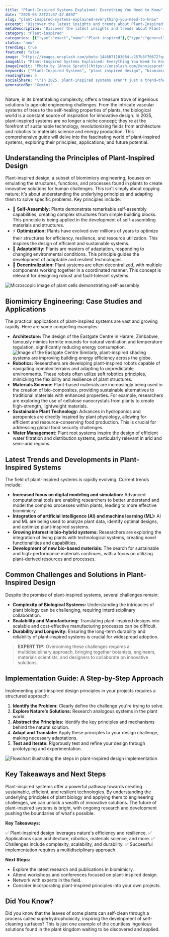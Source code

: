 ```yaml
---
title: "Plant-Inspired Systems Explained: Everything You Need to Know"
date: "2025-03-23T21:07:47.689Z"
slug: "plant-inspired-systems-explained-everything-you-need-to-know"
excerpt: "Discover the latest insights and trends about Plant-Inspired Systems. This comprehensive guide covers everything you need to know about Plant-Inspired Systems in 2025."
metaDescription: "Discover the latest insights and trends about Plant-Inspired Systems. This comprehensive guide covers everything you need to know about Plant-Inspired Syst..."
category: "Plant-inspired"
categories: [{"type":"exact","name":"Plant-inspired"},{"type":"general","name":"Engineering"},{"type":"medium","name":"Biomimicry"},{"type":"specific","name":"Robotics"},{"type":"niche","name":"Soft Robotics"}]
status: "new"
trending: true
featured: false
image: "https://images.unsplash.com/photo-1446071103084-c257b5f70672?q=85&w=1200&fit=max&fm=webp&auto=compress"
imageAlt: "Plant-Inspired Systems Explained: Everything You Need to Know"
imageCredit: "Photo by [Annie Spratt](https://unsplash.com/@anniespratt) on Unsplash"
keywords: ["Plant-Inspired Systems", "plant inspired design", "biomimicry engineering", "plant based systems", "sustainable plant technology", "nature inspired innovation", "plant architecture design", "biomimicry in architecture", "plant inspired robotics", "commercial applications of biomimicry"]
readingTime: 5
socialShare: "\"In 2025, plant-inspired systems aren't just a trend—they're revolutionizing industries.  From self-healing materials to energy-efficient buildings, nature's ingenuity is shaping our future.\""
generatedBy: "Gemini"
---
```




Nature, in its breathtaking complexity, offers a treasure trove of ingenious solutions to age-old engineering challenges.  From the intricate vascular systems of trees to the self-healing properties of plants, the biological world is a constant source of inspiration for innovative design.  In 2025, plant-inspired systems are no longer a niche concept; they're at the forefront of sustainable technology, revolutionizing fields from architecture and robotics to materials science and energy production. This comprehensive guide will delve into the fascinating world of plant-inspired systems, exploring their principles, applications, and future potential.

## Understanding the Principles of Plant-Inspired Design

Plant-inspired design, a subset of biomimicry engineering, focuses on emulating the structures, functions, and processes found in plants to create innovative solutions for human challenges.  This isn't simply about copying nature; it's about understanding the underlying principles and adapting them to solve specific problems. Key principles include:

* 🔑 **Self-Assembly:** Plants demonstrate remarkable self-assembly capabilities, creating complex structures from simple building blocks.  This principle is being applied in the development of self-assembling materials and structures.
* ⚡ **Optimization:** Plants have evolved over millions of years to optimize their structures for efficiency, resilience, and resource utilization.  This inspires the design of efficient and sustainable systems.
* 🌿 **Adaptability:** Plants are masters of adaptation, responding to changing environmental conditions. This principle guides the development of adaptable and resilient technologies.
* 🌱 **Decentralization:** Plant systems are often decentralized, with multiple components working together in a coordinated manner. This concept is relevant for designing robust and fault-tolerant systems.

![Microscopic image of plant cells demonstrating self-assembly](https://images.unsplash.com/photo-1501004318641-b39e6451bec6?q=85&w=1200&fit=max&fm=webp&auto=compress)

## Biomimicry Engineering: Case Studies and Applications

The practical applications of plant-inspired systems are vast and growing rapidly.  Here are some compelling examples:

* **Architecture:**  The design of the Eastgate Centre in Harare, Zimbabwe, famously mimics termite mounds for natural ventilation and temperature regulation, significantly reducing energy consumption.  ![Image of the Eastgate Centre](https://images.unsplash.com/photo-1446071103084-c257b5f70672?q=85&w=1200&fit=max&fm=webp&auto=compress)  Similarly, plant-inspired shading systems are improving building energy efficiency across the globe.
* **Robotics:**  Researchers are developing plant-inspired robots capable of navigating complex terrains and adapting to unpredictable environments.  These robots often utilize soft robotics principles, mimicking the flexibility and resilience of plant structures.
* **Materials Science:**  Plant-based materials are increasingly being used in the creation of bio-composites, providing sustainable alternatives to traditional materials with enhanced properties.  For example, researchers are exploring the use of cellulose nanocrystals from plants to create high-strength, lightweight materials.
* **Sustainable Plant Technology:**  Advances in hydroponics and aeroponics are directly inspired by plant physiology, allowing for efficient and resource-conserving food production.  This is crucial for addressing global food security challenges.
* **Water Management:**  Plant root systems inspire the design of efficient water filtration and distribution systems, particularly relevant in arid and semi-arid regions.

## Latest Trends and Developments in Plant-Inspired Systems

The field of plant-inspired systems is rapidly evolving.  Current trends include:

* **Increased focus on digital modeling and simulation:**  Advanced computational tools are enabling researchers to better understand and model the complex processes within plants, leading to more effective biomimicry.
* **Integration of artificial intelligence (AI) and machine learning (ML):**  AI and ML are being used to analyze plant data, identify optimal designs, and optimize plant-inspired systems.
* **Growing interest in bio-hybrid systems:**  Researchers are exploring the integration of living plants with technological systems, creating novel functionalities and capabilities.
* **Development of new bio-based materials:**  The search for sustainable and high-performance materials continues, with a focus on utilizing plant-derived resources and processes.

## Common Challenges and Solutions in Plant-Inspired Design

Despite the promise of plant-inspired systems, several challenges remain:

* **Complexity of Biological Systems:**  Understanding the intricacies of plant biology can be challenging, requiring interdisciplinary collaboration.
* **Scalability and Manufacturing:**  Translating plant-inspired designs into scalable and cost-effective manufacturing processes can be difficult.
* **Durability and Longevity:**  Ensuring the long-term durability and reliability of plant-inspired systems is crucial for widespread adoption.

> **EXPERT TIP:**  Overcoming these challenges requires a multidisciplinary approach, bringing together botanists, engineers, materials scientists, and designers to collaborate on innovative solutions.

## Implementation Guide:  A Step-by-Step Approach

Implementing plant-inspired design principles in your projects requires a structured approach:

1. **Identify the Problem:** Clearly define the challenge you're trying to solve.
2. **Explore Nature's Solutions:** Research analogous systems in the plant world.
3. **Abstract the Principles:** Identify the key principles and mechanisms behind the natural solution.
4. **Adapt and Translate:**  Apply these principles to your design challenge, making necessary adaptations.
5. **Test and Iterate:**  Rigorously test and refine your design through prototyping and experimentation.

![Flowchart illustrating the steps in plant-inspired design implementation](https://images.unsplash.com/photo-1483794344563-d27a8d18014e?q=85&w=1200&fit=max&fm=webp&auto=compress)

## Key Takeaways and Next Steps

Plant-inspired systems offer a powerful pathway towards creating sustainable, efficient, and resilient technologies.  By understanding the underlying principles of plant biology and applying them to engineering challenges, we can unlock a wealth of innovative solutions.  The future of plant-inspired systems is bright, with ongoing research and development pushing the boundaries of what's possible.

**Key Takeaways:**

✅ Plant-inspired design leverages nature's efficiency and resilience.
✅ Applications span architecture, robotics, materials science, and more.
✅ Challenges include complexity, scalability, and durability.
✅ Successful implementation requires a multidisciplinary approach.

**Next Steps:**

* Explore the latest research and publications in biomimicry.
* Attend workshops and conferences focused on plant-inspired design.
* Network with experts in the field.
* Consider incorporating plant-inspired principles into your own projects.

## Did You Know?

Did you know that the leaves of some plants can self-clean through a process called superhydrophobicity, inspiring the development of self-cleaning surfaces?  This is just one example of the countless ingenious solutions found in the plant kingdom waiting to be discovered and applied.

